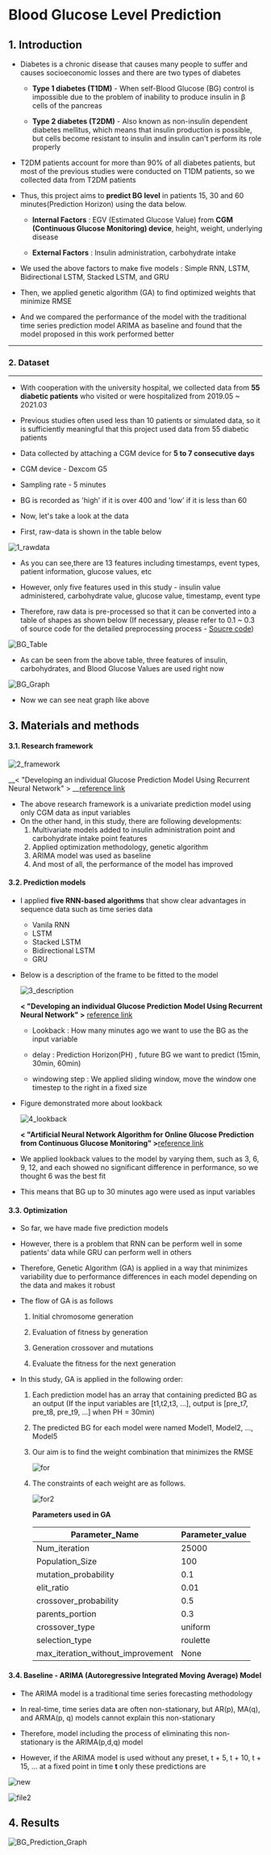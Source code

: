 # Blood Glucose Level Prediction 

## 1. Introduction

- Diabetes is a chronic disease that causes many people to suffer and causes socioeconomic losses and there are two types of diabetes

  - __Type 1 diabetes (T1DM)__ - When self-Blood Glucose (BG) control is impossible due to the problem of inability to produce insulin in β cells of the pancreas

  - __Type 2 diabetes (T2DM)__ - Also known as non-insulin dependent diabetes mellitus, which means that insulin production is possible, but cells become resistant to insulin and insulin can't perform its role properly

    

- T2DM patients account for more than 90% of all diabetes patients, but most of the previous studies were conducted on T1DM patients, so we collected data from T2DM patients



- Thus, this project aims to __predict BG level__ in patients 15, 30 and 60 minutes(Prediction Horizon) using the data below.
  - __Internal Factors__ : EGV (Estimated Glucose Value) from __CGM (Continuous Glucose Monitoring) device__, height, weight, underlying disease
  
  - __External Factors__ : Insulin administration, carbohydrate intake
  
    

- We used the above factors to make five models : Simple RNN, LSTM, Bidirectional LSTM, Stacked LSTM, and GRU 
- Then, we applied genetic algorithm (GA) to find optimized weights that minimize RMSE
- And we compared the performance of the model with the traditional time series prediction model ARIMA as baseline and found that the model proposed in this work performed better 

---

### 2. Dataset 

---

- With cooperation with the university hospital, we collected data from __55 diabetic patients__ who visited or were hospitalized from 2019.05 ~ 2021.03

- Previous studies often used less than 10 patients or simulated data, so it is sufficiently meaningful that this project used data from 55 diabetic patients

- Data collected by attaching a CGM device for __5 to 7 consecutive days__

- CGM device - Dexcom G5

- Sampling rate - 5 minutes 

- BG is recorded as 'high' if it is over 400 and 'low' if it is less than 60

  

- Now, let's take a look at the data
- First, raw-data is shown in the table below



![1_rawdata](https://user-images.githubusercontent.com/52738769/113534504-e4101d00-960b-11eb-89a1-b612a89cb5de.PNG)



- As you can see,there are 13 features including timestamps, event types, patient information, glucose values, etc

- However, only five features used in this study - insulin value administered, carbohydrate value, glucose value, timestamp, event type

  

- Therefore, raw data is pre-processed so that it can be converted into a table of shapes as shown below (If necessary, please refer to 0.1 ~ 0.3 of source code for the detailed preprocessing process - [Soucre code](/Models_GA.ipynb))

![BG_Table](https://user-images.githubusercontent.com/52738769/106373392-42c2db80-63bc-11eb-8b64-fea27e8b1a6f.PNG)

- As can be seen from the above table, three features of insulin, carbohydrates, and Blood Glucose Values are used right now

![BG_Graph](https://user-images.githubusercontent.com/52738769/106373417-a3521880-63bc-11eb-9b5e-424a5504fb78.PNG)

- Now we can see neat graph like above

## 3. Materials and methods 

#### 3.1. Research framework

![2_framework](https://user-images.githubusercontent.com/52738769/113535952-c9d83e00-960f-11eb-8ad5-4d8cec4f6726.PNG)

__< "Developing an individual Glucose Prediction Model Using Recurrent Neural Network" > __[reference link](https://www.mdpi.com/1424-8220/20/22/6460)

- The above research framework is a univariate prediction model using only CGM data as input variables
- On the other hand, in this study, there are following developments:
  1. Multivariate models added to insulin administration point and carbohydrate intake point features 
  2. Applied optimization methodology, genetic algorithm
  3. ARIMA model was used as baseline
  4. And most of all, the performance of the model has improved

#### 3.2. Prediction models

- I applied __five RNN-based algorithms__ that show clear advantages in sequence data such as time series data
  
  - Vanila RNN 
  - LSTM
  - Stacked LSTM
  - Bidirectional LSTM
  - GRU
  
- Below is a description of the frame to be fitted to the model 

  ![3_description](https://user-images.githubusercontent.com/52738769/113537698-5dac0900-9614-11eb-83f1-7ac5a6d0f3a9.PNG)

   __< "Developing an individual Glucose Prediction Model Using Recurrent Neural Network" >__ [reference link](https://www.mdpi.com/1424-8220/20/22/6460)

  - Lookback : How many minutes ago we want to use the BG as the input variable

  - delay : Prediction Horizon(PH) , future BG we want to predict (15min, 30min, 60min)

  - windowing step : We applied sliding window, move the window one timestep to the right in a fixed size 

    

- Figure demonstrated more about lookback 

  ![4_lookback](https://user-images.githubusercontent.com/52738769/113538473-5128b000-9616-11eb-994c-fd4f020d2f70.PNG)

  __< "Artificial Neural Network Algorithm for Online Glucose Prediction from Continuous Glucose Monitoring" >__[reference link](https://doi.org/10.1089/dia.2009.0076)

- We applied lookback values to the model by varying them, such as 3, 6, 9, 12, and each showed no significant difference in performance, so we thought 6 was the best fit

- This means that BG up to 30 minutes ago were used as input variables 



#### 3.3. Optimization

- So far, we have made five prediction models

- However, there is a problem that RNN can be perform well in some patients' data while GRU can perform well in others

- Therefore, Genetic Algorithm (GA) is applied in a way that minimizes variability due to performance differences in each model depending on the data and makes it robust

  

- The flow of GA is as follows 

  1. Initial chromosome generation 

  2. Evaluation of fitness by generation 

  3. Generation crossover and mutations 

  4. Evaluate the fitness for the next generation 

     

- In this study, GA is applied in the following order: 

  1. Each prediction model has an array that containing predicted BG as an output (If the input variables are [t1,t2,t3, ...], output is [pre_t7, pre_t8, pre_t9, ...] when PH = 30min)

  2. The predicted BG for each model were named Model1, Model2, ..., Model5

  3. Our aim is to find the weight combination that minimizes the RMSE 

     

     ![for](https://user-images.githubusercontent.com/52738769/113544736-d5cdfb00-9623-11eb-948c-926b4294a925.png)

  4. The constraints of each weight are as follows. 

     

     ![for2](https://user-images.githubusercontent.com/52738769/113544779-ea11f800-9623-11eb-9c49-92ccd70a9a3e.png)

     

     __Parameters used in GA__

     | Parameter_Name                    | Parameter_value |
     | --------------------------------- | --------------- |
     | Num_iteration                     | 25000           |
     | Population_Size                   | 100             |
     | mutation_probability              | 0.1             |
     | elit_ratio                        | 0.01            |
     | crossover_probability             | 0.5             |
     | parents_portion                   | 0.3             |
     | crossover_type                    | uniform         |
     | selection_type                    | roulette        |
     | max_iteration_without_improvement | None            |

#### 3.4. Baseline - ARIMA (Autoregressive Integrated Moving Average) Model

- The ARIMA model is a traditional time series forecasting methodology
- In real-time, time series data are often non-stationary, but AR(p), MA(q), and ARMA(p, q) models cannot explain this non-stationary
- Therefore, model including the process of eliminating this non-stationary is the ARIMA(p,d,q) model



- However, if the ARIMA model is used without any preset, t + 5, t + 10, t + 15, ... at a fixed point in time __t__ only these predictions are 

![new](https://user-images.githubusercontent.com/52738769/113549428-5bee3f80-962c-11eb-8214-e726d73dbeb0.png)



![file2](https://user-images.githubusercontent.com/52738769/113549448-66a8d480-962c-11eb-8289-18c8d8e4a1c7.png)

## 4. Results

![BG_Prediction_Graph](https://user-images.githubusercontent.com/52738769/106373572-35a6ec00-63be-11eb-82a0-9d7fd53344ee.PNG)
